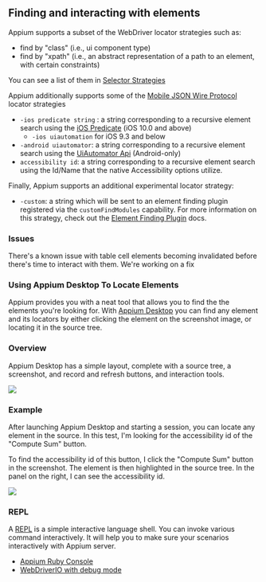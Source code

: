 ## Finding and interacting with elements

Appium supports a subset of the WebDriver locator strategies such as:

* find by "class" (i.e., ui component type)
* find by "xpath" (i.e., an abstract representation of a path to an element,
with certain constraints)

You can see a list of them in [Selector Strategies](/docs/en/commands/element/find-elements.md#selector-strategies)

Appium additionally supports some of the [Mobile JSON Wire Protocol](https://github.com/SeleniumHQ/mobile-spec/blob/master/spec-draft.md) locator strategies

* `-ios predicate string` : a string corresponding to a recursive element search
using the [iOS Predicate](/docs/en/writing-running-appium/ios/ios-predicate.md) (iOS 10.0 and above)
    * `-ios uiautomation` for iOS 9.3 and below
* `-android uiautomator`: a string corresponding to a recursive element
search using the [UiAutomator Api](/docs/en/writing-running-appium/android/uiautomator-uiselector.md) (Android-only)
* `accessibility id`: a string corresponding to a recursive element search
using the Id/Name that the native Accessibility options utilize.

Finally, Appium supports an additional experimental locator strategy:

* `-custom`: a string which will be sent to an element finding plugin registered via the `customFindModules` capability. For more information on this strategy, check out the [Element Finding Plugin](/docs/en/advanced-concepts/element-finding-plugins.md) docs.

### Issues

There's a known issue with table cell elements becoming invalidated before
there's time to interact with them. We're working on a fix

### Using Appium Desktop To Locate Elements

Appium provides you with a neat tool that allows you to find the the elements
you're looking for. With [Appium Desktop](https://github.com/appium/appium-desktop) you
can find any element and its locators by either clicking the element on the screenshot
image, or locating it in the source tree.

### Overview

Appium Desktop has a simple layout, complete with a source tree,
a screenshot, and record and refresh buttons, and interaction tools.

![](https://github.com/appium/appium-desktop/blob/master/docs/images/screen-inspector-and-logs.png)

### Example

After launching Appium Desktop and starting a session, you can locate any element in the
source. In this test, I'm looking for the accessibility id of the "Compute Sum" button.

To find the accessibility id of this button, I click the "Compute Sum" button in the
screenshot. The element is then highlighted in the source tree. In the panel on the right,
I can see the accessibility id.

![](https://github.com/appium/appium-desktop/raw/master/docs/images/screen-inspector.png)

### REPL
A [REPL](https://en.wikipedia.org/wiki/Read–eval–print_loop) is a simple interactive language shell.
You can invoke various command interactively. It will help you to make sure your scenarios interactively with Appium server.

- [Appium Ruby Console](https://github.com/appium/ruby_console)
- [WebDriverIO with debug mode](http://webdriver.io/api/utility/debug.html)
